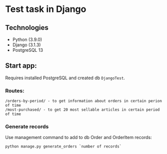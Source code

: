 # Test task in Django

## Technologies
* Python (3.9.0)
* Django (3.1.3)
* PostgreSQL 13


## Start app:
Requires installed PostgreSQL and created db `DjangoTest`.
### Routes:
```
/orders-by-period/ - to get information about orders in certain perion of time
/most-purchased/ - to get 20 most sellable articles in certain period of time
```
### Generate records 
Use management command to add to db Order and OrderItem records:
```
python manage.py generate_orders `number of records`
```
